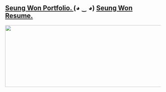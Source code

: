 
<aside>
  <p>
    <h1>
      <a href="https://seungwon-portfolio.netlify.app">Seung Won Portfolio. </a>
      (◕ ‿ ◕)
      <a href="https://read.cv/seungwon">Seung Won Resume. </a>
    </h1>
  </p>
</aside>

<aside>
<p align="center">
<a href="https://github.com/devxb/gitanimals">
  <img
    src="https://render.gitanimals.org/lines/ori0o0p?pet-id=595845716176040776"
    width="1000"
    height="200"
  />
</a>
<p/>
<aside/>
